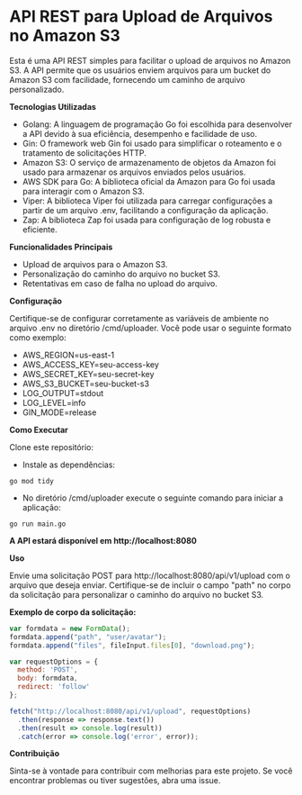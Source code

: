 
# API REST para Upload de Arquivos no Amazon S3

Esta é uma API REST simples para facilitar o upload de arquivos no Amazon S3. A API permite que os usuários enviem arquivos para um bucket do Amazon S3 com facilidade, fornecendo um caminho de arquivo personalizado.


**Tecnologias Utilizadas**
* Golang: A linguagem de programação Go foi escolhida para desenvolver a API devido à sua eficiência, desempenho e facilidade de uso.
* Gin: O framework web Gin foi usado para simplificar o roteamento e o tratamento de solicitações HTTP.
* Amazon S3: O serviço de armazenamento de objetos da Amazon foi usado para armazenar os arquivos enviados pelos usuários.
* AWS SDK para Go: A biblioteca oficial da Amazon para Go foi usada para interagir com o Amazon S3.
* Viper: A biblioteca Viper foi utilizada para carregar configurações a partir de um arquivo .env, facilitando a configuração da aplicação.
* Zap: A biblioteca Zap foi usada para configuração de log robusta e eficiente.

**Funcionalidades Principais**

* Upload de arquivos para o Amazon S3.
* Personalização do caminho do arquivo no bucket S3.
* Retentativas em caso de falha no upload do arquivo.

**Configuração**

Certifique-se de configurar corretamente as variáveis de ambiente no arquivo .env no diretório /cmd/uploader. Você pode usar o seguinte formato como exemplo:

* AWS_REGION=us-east-1
* AWS_ACCESS_KEY=seu-access-key
* AWS_SECRET_KEY=seu-secret-key
* AWS_S3_BUCKET=seu-bucket-s3
* LOG_OUTPUT=stdout
* LOG_LEVEL=info
* GIN_MODE=release

**Como Executar**

Clone este repositório:

* Instale as dependências:
```
go mod tidy
```

* No diretório /cmd/uploader execute o seguinte comando para iniciar a aplicação:
```
go run main.go
```

**A API estará disponível em http://localhost:8080**

**Uso**

Envie uma solicitação POST para http://localhost:8080/api/v1/upload com o arquivo que deseja enviar. Certifique-se de incluir o campo "path" no corpo da solicitação para personalizar o caminho do arquivo no bucket S3.

**Exemplo de corpo da solicitação:**
```javascript
var formdata = new FormData();
formdata.append("path", "user/avatar");
formdata.append("files", fileInput.files[0], "download.png");

var requestOptions = {
  method: 'POST',
  body: formdata,
  redirect: 'follow'
};

fetch("http://localhost:8080/api/v1/upload", requestOptions)
  .then(response => response.text())
  .then(result => console.log(result))
  .catch(error => console.log('error', error));
```

**Contribuição**

Sinta-se à vontade para contribuir com melhorias para este projeto. Se você encontrar problemas ou tiver sugestões, abra uma issue.
